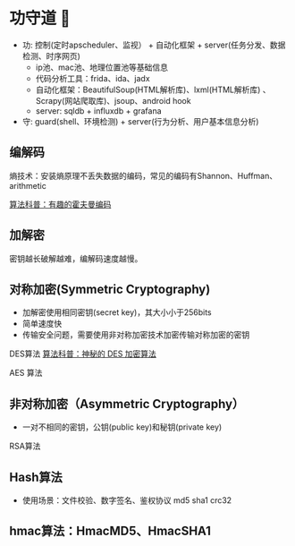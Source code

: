 # 功守道 👋

 - 功: 控制(定时apscheduler、监视） + 自动化框架 + server(任务分发、数据检测、时序网页)
   - ip池、mac池、地理位置池等基础信息
   - 代码分析工具：frida、ida、jadx
   - 自动化框架：BeautifulSoup(HTML解析库)、lxml(HTML解析库) 、 Scrapy(网站爬取库)、jsoup、android hook
   - server: sqldb + influxdb + grafana
 - 守: guard(shell、环境检测) + server(行为分析、用户基本信息分析)

 
 
 ## 编解码
 
 熵技术：安装熵原理不丢失数据的编码，常见的编码有Shannon、Huffman、arithmetic 

[算法科普：有趣的霍夫曼编码](https://www.cxyxiaowu.com/1496.html)

 ## 加解密
 
密钥越长破解越难，编解码速度越慢。

## 对称加密(Symmetric Cryptography)
- 加解密使用相同密钥(secret key)，其大小小于256bits
- 简单速度快
- 传输安全问题，需要使用非对称加密技术加密传输对称加密的密钥


DES算法
[算法科普：神秘的 DES 加密算法](https://www.cxyxiaowu.com/1478.html)

AES 算法

## 非对称加密（Asymmetric Cryptography）
- 一对不相同的密钥，公钥(public key)和秘钥(private  key)


RSA算法

## Hash算法
- 使用场景：文件校验、数字签名、鉴权协议
md5 sha1 crc32

## hmac算法：HmacMD5、HmacSHA1







